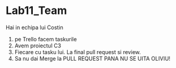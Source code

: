 # Lab11_Team
Hai in echipa lui Costin 

1) pe Trello facem taskurile
2) Avem proiectul C3
3) Fiecare cu tasku lui. La final pull request si review.
4) Sa nu dai Merge la PULL REQUEST PANA NU SE UITA OLIVIU!
